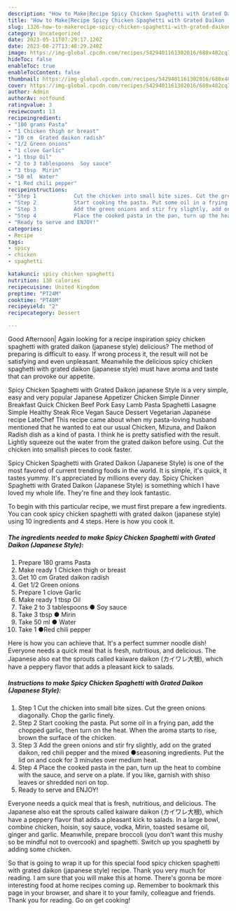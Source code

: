 ```yaml
---
description: "How to Make|Recipe Spicy Chicken Spaghetti with Grated Daikon (Japanese Style) {That is Simple"
title: "How to Make|Recipe Spicy Chicken Spaghetti with Grated Daikon (Japanese Style) {That is Simple"
slug: 1326-how-to-makerecipe-spicy-chicken-spaghetti-with-grated-daikon-japanese-style-that-is-simple
category: Uncategorized
date: 2023-05-11T07:29:17.120Z
date: 2023-08-27T13:48:29.240Z
image: https://img-global.cpcdn.com/recipes/5429401161302016/680x482cq70/spicy-chicken-spaghetti-with-grated-daikon-japanese-style-recipe-main-photo.jpg
hideToc: false
enableToc: true
enableTocContent: false
thumbnail: https://img-global.cpcdn.com/recipes/5429401161302016/680x482cq70/spicy-chicken-spaghetti-with-grated-daikon-japanese-style-recipe-main-photo.jpg
cover: https://img-global.cpcdn.com/recipes/5429401161302016/680x482cq70/spicy-chicken-spaghetti-with-grated-daikon-japanese-style-recipe-main-photo.jpg
author: Admin
authorAv: notfound
ratingvalue: 3
reviewcount: 13
recipeingredient:
- "180 grams Pasta"
- "1 Chicken thigh or breast"
- "10 cm  Grated daikon radish"
- "1/2 Green onions"
- "1 clove Garlic"
- "1 tbsp Oil"
- "2 to 3 tablespoons  Soy sauce"
- "3 tbsp  Mirin"
- "50 ml  Water"
- "1 Red chili pepper"
recipeinstructions:
- "Step 1            Cut the chicken into small bite sizes. Cut the green onions diagonally. Chop the garlic finely."
- "Step 2            Start cooking the pasta. Put some oil in a frying pan, add the chopped garlic, then turn on the heat. When the aroma starts to rise, brown the surface of the chicken."
- "Step 3            Add the green onions and stir fry slightly, add on the grated daikon, red chili pepper and the mixed ●seasoning ingredients. Put the lid on and cook for 3 minutes over medium heat."
- "Step 4            Place the cooked pasta in the pan, turn up the heat to combine with the sauce, and serve on a plate. If you like, garnish with shiso leaves or shredded nori on top."
- "Ready to serve and ENJOY!"
categories:
- Recipe
tags:
- spicy
- chicken
- spaghetti

katakunci: spicy chicken spaghetti 
nutrition: 130 calories
recipecuisine: United Kingdom
preptime: "PT24M"
cooktime: "PT48M"
recipeyield: "2"
recipecategory: Dessert

---
```



Good Afternoon| Again looking for a recipe inspiration spicy chicken spaghetti with grated daikon (japanese style) delicious? The method of preparing is difficult to easy. If wrong process it, the result will not be satisfying and even unpleasant. Meanwhile the delicious spicy chicken spaghetti with grated daikon (japanese style) must have aroma and taste that can provoke our appetite.





Spicy Chicken Spaghetti with Grated Daikon japanese Style is a very simple, easy and very popular Japanese Appetizer Chicken Simple Dinner Breakfast Quick Chicken Beef Pork Easy Lamb Pasta Spaghetti Lasagne Simple Healthy Steak Rice Vegan Sauce Dessert Vegetarian Japanese recipe LateChef This recipe came about when my pasta-loving husband mentioned that he wanted to eat our usual Chicken, Mizuna, and Daikon Radish dish as a kind of pasta. I think he is pretty satisfied with the result. Lightly squeeze out the water from the grated daikon before using. Cut the chicken into smallish pieces to cook faster.

Spicy Chicken Spaghetti with Grated Daikon (Japanese Style) is one of the most favored of current trending foods in the world. It is simple, it's quick, it tastes yummy. It's appreciated by millions every day. Spicy Chicken Spaghetti with Grated Daikon (Japanese Style) is something which I have loved my whole life. They're fine and they look fantastic.


To begin with this particular recipe, we must first prepare a few ingredients. You can cook spicy chicken spaghetti with grated daikon (japanese style) using 10 ingredients and 4 steps. Here is how you cook it.

<!--inarticleads1-->

##### The ingredients needed to make Spicy Chicken Spaghetti with Grated Daikon (Japanese Style):

1. Prepare 180 grams Pasta
1. Make ready 1 Chicken thigh or breast
1. Get 10 cm  Grated daikon radish
1. Get 1/2 Green onions
1. Prepare 1 clove Garlic
1. Make ready 1 tbsp Oil
1. Take 2 to 3 tablespoons ● Soy sauce
1. Take 3 tbsp ● Mirin
1. Take 50 ml ● Water
1. Take 1 ●Red chili pepper


Here is how you can achieve that. It&#39;s a perfect summer noodle dish! Everyone needs a quick meal that is fresh, nutritious, and delicious. The Japanese also eat the sprouts called kaiware daikon (カイワレ大根), which have a peppery flavor that adds a pleasant kick to salads. 

<!--inarticleads2-->

##### Instructions to make Spicy Chicken Spaghetti with Grated Daikon (Japanese Style):

1. Step 1            Cut the chicken into small bite sizes. Cut the green onions diagonally. Chop the garlic finely.
1. Step 2            Start cooking the pasta. Put some oil in a frying pan, add the chopped garlic, then turn on the heat. When the aroma starts to rise, brown the surface of the chicken.
1. Step 3            Add the green onions and stir fry slightly, add on the grated daikon, red chili pepper and the mixed ●seasoning ingredients. Put the lid on and cook for 3 minutes over medium heat.
1. Step 4            Place the cooked pasta in the pan, turn up the heat to combine with the sauce, and serve on a plate. If you like, garnish with shiso leaves or shredded nori on top.
1. Ready to serve and ENJOY!

Everyone needs a quick meal that is fresh, nutritious, and delicious. The Japanese also eat the sprouts called kaiware daikon (カイワレ大根), which have a peppery flavor that adds a pleasant kick to salads. In a large bowl, combine chicken, hoisin, soy sauce, vodka, Mirin, toasted sesame oil, ginger and garlic. Meanwhile, prepare broccoli (you don&#39;t want this mushy so be mindful not to overcook) and spaghetti. Switch up you spaghetti by adding some chicken. 

So that is going to wrap it up for this special food spicy chicken spaghetti with grated daikon (japanese style) recipe. Thank you very much for reading. I am sure that you will make this at home. There's gonna be more interesting food at home recipes coming up. Remember to bookmark this page in your browser, and share it to your family, colleague and friends. Thank you for reading. Go on get cooking!
